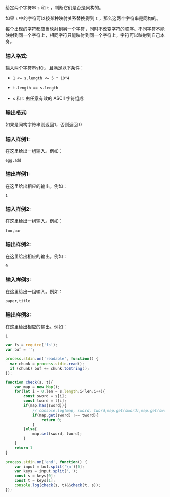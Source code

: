 
给定两个字符串 `s` 和 `t` ，判断它们是否是同构的。

如果 `s` 中的字符可以按某种映射关系替换得到 `t` ，那么这两个字符串是同构的。

每个出现的字符都应当映射到另一个字符，同时不改变字符的顺序。不同字符不能映射到同一个字符上，相同字符只能映射到同一个字符上，字符可以映射到自己本身。

### **输入格式:**

输入两个字符串s和t，且满足以下条件：

* `1 <= s.length <= 5 * 10^4`

* `t.length == s.length`

* `s` 和 `t` 由任意有效的 ASCII 字符组成

### **输出格式:**

如果是同构字符串则返回1，否则返回 0

### **输入样例1:**

在这里给出一组输入。例如：

```in
egg,add
```

### **输出样例1:**

在这里给出相应的输出。例如：

```out
1
```

### **输入样例2:**

在这里给出一组输入。例如：

```in
foo,bar
```

### **输出样例2:**

在这里给出相应的输出。例如：

```out
0
```

### **输入样例3:**

在这里给出一组输入。例如：

```in
paper,title
```

### **输出样例3:**

在这里给出相应的输出。例如：

```out
1
```





```js
var fs = require('fs');
var buf = '';

process.stdin.on('readable', function() {
  var chunk = process.stdin.read();
  if (chunk) buf += chunk.toString();
});

function check(s, t){
    var map = new Map();
    for(let i = 0,len = s.length;i<len;i++){
        const sword = s[i];
        const tword = t[i];
        if(map.has(sword)){
            // console.log(map, sword, tword,map.get(sword),map.get(sword) === tword)
            if(map.get(sword) !== tword){
                return 0;
            }
        }else{
            map.set(sword, tword);
        }
    }
    return 1
}

process.stdin.on('end', function() {
    var input = buf.split('\n')[0];
    var keys = input.split(',');
    const s = keys[0];
    const t = keys[1];
    console.log(check(s, t)&&check(t, s));
});
```